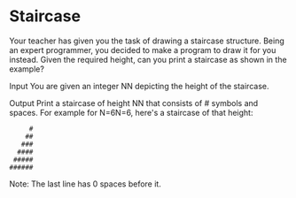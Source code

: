 Staircase
=============

Your teacher has given you the task of drawing a staircase structure. Being an expert programmer, you decided to make a program to draw it for you instead. Given the required height, can you print a staircase as shown in the example?

Input 
You are given an integer NN depicting the height of the staircase.

Output 
Print a staircase of height NN that consists of # symbols and spaces. For example for N=6N=6, here's a staircase of that height:
```
     #
    ##
   ###
  ####
 #####
######
```
Note: The last line has 0 spaces before it.